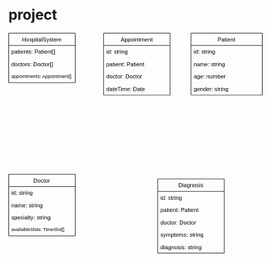 # project
<svg xmlns="http://www.w3.org/2000/svg" xmlns:xlink="http://www.w3.org/1999/xlink" version="1.1" width="535px" viewBox="-0.5 -0.5 535 466" content="&lt;mxfile&gt;&lt;diagram id=&quot;kwXdrZy3Sl8c0MbmtZat&quot; name=&quot;第1頁&quot;&gt;&lt;mxGraphModel dx=&quot;1130&quot; dy=&quot;792&quot; grid=&quot;1&quot; gridSize=&quot;10&quot; guides=&quot;1&quot; tooltips=&quot;1&quot; connect=&quot;1&quot; arrows=&quot;1&quot; fold=&quot;1&quot; page=&quot;1&quot; pageScale=&quot;1&quot; pageWidth=&quot;827&quot; pageHeight=&quot;1169&quot; math=&quot;0&quot; shadow=&quot;0&quot;&gt;&lt;root&gt;&lt;mxCell id=&quot;0&quot;/&gt;&lt;mxCell id=&quot;1&quot; parent=&quot;0&quot;/&gt;&lt;mxCell id=&quot;10&quot; value=&quot;Patient&quot; style=&quot;swimlane;fontStyle=0;childLayout=stackLayout;horizontal=1;startSize=26;fillColor=none;horizontalStack=0;resizeParent=1;resizeParentMax=0;resizeLast=0;collapsible=1;marginBottom=0;&quot; parent=&quot;1&quot; vertex=&quot;1&quot;&gt;&lt;mxGeometry x=&quot;414&quot; y=&quot;54&quot; width=&quot;150&quot; height=&quot;130&quot; as=&quot;geometry&quot;/&gt;&lt;/mxCell&gt;&lt;mxCell id=&quot;11&quot; value=&quot;id: string &quot; style=&quot;text;strokeColor=none;fillColor=none;align=left;verticalAlign=top;spacingLeft=4;spacingRight=4;overflow=hidden;rotatable=0;points=[[0,0.5],[1,0.5]];portConstraint=eastwest;&quot; parent=&quot;10&quot; vertex=&quot;1&quot;&gt;&lt;mxGeometry y=&quot;26&quot; width=&quot;150&quot; height=&quot;26&quot; as=&quot;geometry&quot;/&gt;&lt;/mxCell&gt;&lt;mxCell id=&quot;12&quot; value=&quot;name: string&quot; style=&quot;text;strokeColor=none;fillColor=none;align=left;verticalAlign=top;spacingLeft=4;spacingRight=4;overflow=hidden;rotatable=0;points=[[0,0.5],[1,0.5]];portConstraint=eastwest;&quot; parent=&quot;10&quot; vertex=&quot;1&quot;&gt;&lt;mxGeometry y=&quot;52&quot; width=&quot;150&quot; height=&quot;26&quot; as=&quot;geometry&quot;/&gt;&lt;/mxCell&gt;&lt;mxCell id=&quot;26&quot; value=&quot; age: number &quot; style=&quot;text;strokeColor=none;fillColor=none;align=left;verticalAlign=top;spacingLeft=4;spacingRight=4;overflow=hidden;rotatable=0;points=[[0,0.5],[1,0.5]];portConstraint=eastwest;&quot; parent=&quot;10&quot; vertex=&quot;1&quot;&gt;&lt;mxGeometry y=&quot;78&quot; width=&quot;150&quot; height=&quot;26&quot; as=&quot;geometry&quot;/&gt;&lt;/mxCell&gt;&lt;mxCell id=&quot;27&quot; value=&quot; gender: string &quot; style=&quot;text;strokeColor=none;fillColor=none;align=left;verticalAlign=top;spacingLeft=4;spacingRight=4;overflow=hidden;rotatable=0;points=[[0,0.5],[1,0.5]];portConstraint=eastwest;&quot; parent=&quot;10&quot; vertex=&quot;1&quot;&gt;&lt;mxGeometry y=&quot;104&quot; width=&quot;150&quot; height=&quot;26&quot; as=&quot;geometry&quot;/&gt;&lt;/mxCell&gt;&lt;mxCell id=&quot;14&quot; value=&quot;Appointment  &quot; style=&quot;swimlane;fontStyle=0;childLayout=stackLayout;horizontal=1;startSize=26;fillColor=none;horizontalStack=0;resizeParent=1;resizeParentMax=0;resizeLast=0;collapsible=1;marginBottom=0;&quot; parent=&quot;1&quot; vertex=&quot;1&quot;&gt;&lt;mxGeometry x=&quot;230&quot; y=&quot;54&quot; width=&quot;140&quot; height=&quot;130&quot; as=&quot;geometry&quot;/&gt;&lt;/mxCell&gt;&lt;mxCell id=&quot;15&quot; value=&quot;id: string   &quot; style=&quot;text;strokeColor=none;fillColor=none;align=left;verticalAlign=top;spacingLeft=4;spacingRight=4;overflow=hidden;rotatable=0;points=[[0,0.5],[1,0.5]];portConstraint=eastwest;&quot; parent=&quot;14&quot; vertex=&quot;1&quot;&gt;&lt;mxGeometry y=&quot;26&quot; width=&quot;140&quot; height=&quot;26&quot; as=&quot;geometry&quot;/&gt;&lt;/mxCell&gt;&lt;mxCell id=&quot;16&quot; value=&quot; patient: Patient&quot; style=&quot;text;strokeColor=none;fillColor=none;align=left;verticalAlign=top;spacingLeft=4;spacingRight=4;overflow=hidden;rotatable=0;points=[[0,0.5],[1,0.5]];portConstraint=eastwest;&quot; parent=&quot;14&quot; vertex=&quot;1&quot;&gt;&lt;mxGeometry y=&quot;52&quot; width=&quot;140&quot; height=&quot;26&quot; as=&quot;geometry&quot;/&gt;&lt;/mxCell&gt;&lt;mxCell id=&quot;18&quot; value=&quot;doctor: Doctor&quot; style=&quot;text;strokeColor=none;fillColor=none;align=left;verticalAlign=top;spacingLeft=4;spacingRight=4;overflow=hidden;rotatable=0;points=[[0,0.5],[1,0.5]];portConstraint=eastwest;&quot; parent=&quot;14&quot; vertex=&quot;1&quot;&gt;&lt;mxGeometry y=&quot;78&quot; width=&quot;140&quot; height=&quot;26&quot; as=&quot;geometry&quot;/&gt;&lt;/mxCell&gt;&lt;mxCell id=&quot;19&quot; value=&quot;dateTime: Date&quot; style=&quot;text;strokeColor=none;fillColor=none;align=left;verticalAlign=top;spacingLeft=4;spacingRight=4;overflow=hidden;rotatable=0;points=[[0,0.5],[1,0.5]];portConstraint=eastwest;&quot; parent=&quot;14&quot; vertex=&quot;1&quot;&gt;&lt;mxGeometry y=&quot;104&quot; width=&quot;140&quot; height=&quot;26&quot; as=&quot;geometry&quot;/&gt;&lt;/mxCell&gt;&lt;mxCell id=&quot;32&quot; value=&quot;HospitalSystem &quot; style=&quot;swimlane;fontStyle=0;childLayout=stackLayout;horizontal=1;startSize=26;fillColor=none;horizontalStack=0;resizeParent=1;resizeParentMax=0;resizeLast=0;collapsible=1;marginBottom=0;&quot; parent=&quot;1&quot; vertex=&quot;1&quot;&gt;&lt;mxGeometry x=&quot;30&quot; y=&quot;54&quot; width=&quot;140&quot; height=&quot;104&quot; as=&quot;geometry&quot;/&gt;&lt;/mxCell&gt;&lt;mxCell id=&quot;33&quot; value=&quot;patients: Patient[]&quot; style=&quot;text;strokeColor=none;fillColor=none;align=left;verticalAlign=top;spacingLeft=4;spacingRight=4;overflow=hidden;rotatable=0;points=[[0,0.5],[1,0.5]];portConstraint=eastwest;&quot; parent=&quot;32&quot; vertex=&quot;1&quot;&gt;&lt;mxGeometry y=&quot;26&quot; width=&quot;140&quot; height=&quot;26&quot; as=&quot;geometry&quot;/&gt;&lt;/mxCell&gt;&lt;mxCell id=&quot;34&quot; value=&quot;doctors: Doctor[]&quot; style=&quot;text;strokeColor=none;fillColor=none;align=left;verticalAlign=top;spacingLeft=4;spacingRight=4;overflow=hidden;rotatable=0;points=[[0,0.5],[1,0.5]];portConstraint=eastwest;&quot; parent=&quot;32&quot; vertex=&quot;1&quot;&gt;&lt;mxGeometry y=&quot;52&quot; width=&quot;140&quot; height=&quot;26&quot; as=&quot;geometry&quot;/&gt;&lt;/mxCell&gt;&lt;mxCell id=&quot;35&quot; value=&quot;appointments: Appointment[]&quot; style=&quot;text;strokeColor=none;fillColor=none;align=left;verticalAlign=top;spacingLeft=4;spacingRight=4;overflow=hidden;rotatable=0;points=[[0,0.5],[1,0.5]];portConstraint=eastwest;fontSize=10;&quot; parent=&quot;32&quot; vertex=&quot;1&quot;&gt;&lt;mxGeometry y=&quot;78&quot; width=&quot;140&quot; height=&quot;26&quot; as=&quot;geometry&quot;/&gt;&lt;/mxCell&gt;&lt;mxCell id=&quot;44&quot; value=&quot;  Doctor   &quot; style=&quot;swimlane;fontStyle=0;childLayout=stackLayout;horizontal=1;startSize=26;fillColor=none;horizontalStack=0;resizeParent=1;resizeParentMax=0;resizeLast=0;collapsible=1;marginBottom=0;fontSize=12;&quot; parent=&quot;1&quot; vertex=&quot;1&quot;&gt;&lt;mxGeometry x=&quot;30&quot; y=&quot;350&quot; width=&quot;140&quot; height=&quot;130&quot; as=&quot;geometry&quot;/&gt;&lt;/mxCell&gt;&lt;mxCell id=&quot;45&quot; value=&quot;id: string &quot; style=&quot;text;strokeColor=none;fillColor=none;align=left;verticalAlign=top;spacingLeft=4;spacingRight=4;overflow=hidden;rotatable=0;points=[[0,0.5],[1,0.5]];portConstraint=eastwest;fontSize=12;&quot; parent=&quot;44&quot; vertex=&quot;1&quot;&gt;&lt;mxGeometry y=&quot;26&quot; width=&quot;140&quot; height=&quot;26&quot; as=&quot;geometry&quot;/&gt;&lt;/mxCell&gt;&lt;mxCell id=&quot;46&quot; value=&quot;name: string&quot; style=&quot;text;strokeColor=none;fillColor=none;align=left;verticalAlign=top;spacingLeft=4;spacingRight=4;overflow=hidden;rotatable=0;points=[[0,0.5],[1,0.5]];portConstraint=eastwest;fontSize=12;&quot; parent=&quot;44&quot; vertex=&quot;1&quot;&gt;&lt;mxGeometry y=&quot;52&quot; width=&quot;140&quot; height=&quot;26&quot; as=&quot;geometry&quot;/&gt;&lt;/mxCell&gt;&lt;mxCell id=&quot;47&quot; value=&quot;specialty: string&quot; style=&quot;text;strokeColor=none;fillColor=none;align=left;verticalAlign=top;spacingLeft=4;spacingRight=4;overflow=hidden;rotatable=0;points=[[0,0.5],[1,0.5]];portConstraint=eastwest;fontSize=12;&quot; parent=&quot;44&quot; vertex=&quot;1&quot;&gt;&lt;mxGeometry y=&quot;78&quot; width=&quot;140&quot; height=&quot;26&quot; as=&quot;geometry&quot;/&gt;&lt;/mxCell&gt;&lt;mxCell id=&quot;54&quot; value=&quot;availableSlots: TimeSlot[]&quot; style=&quot;text;strokeColor=none;fillColor=none;align=left;verticalAlign=top;spacingLeft=4;spacingRight=4;overflow=hidden;rotatable=0;points=[[0,0.5],[1,0.5]];portConstraint=eastwest;fontSize=10;&quot; parent=&quot;44&quot; vertex=&quot;1&quot;&gt;&lt;mxGeometry y=&quot;104&quot; width=&quot;140&quot; height=&quot;26&quot; as=&quot;geometry&quot;/&gt;&lt;/mxCell&gt;&lt;mxCell id=&quot;48&quot; value=&quot;Diagnosis  &quot; style=&quot;swimlane;fontStyle=0;childLayout=stackLayout;horizontal=1;startSize=26;fillColor=none;horizontalStack=0;resizeParent=1;resizeParentMax=0;resizeLast=0;collapsible=1;marginBottom=0;fontSize=12;&quot; parent=&quot;1&quot; vertex=&quot;1&quot;&gt;&lt;mxGeometry x=&quot;344&quot; y=&quot;360&quot; width=&quot;140&quot; height=&quot;156&quot; as=&quot;geometry&quot;/&gt;&lt;/mxCell&gt;&lt;mxCell id=&quot;49&quot; value=&quot;id: string &quot; style=&quot;text;strokeColor=none;fillColor=none;align=left;verticalAlign=top;spacingLeft=4;spacingRight=4;overflow=hidden;rotatable=0;points=[[0,0.5],[1,0.5]];portConstraint=eastwest;fontSize=12;&quot; parent=&quot;48&quot; vertex=&quot;1&quot;&gt;&lt;mxGeometry y=&quot;26&quot; width=&quot;140&quot; height=&quot;26&quot; as=&quot;geometry&quot;/&gt;&lt;/mxCell&gt;&lt;mxCell id=&quot;50&quot; value=&quot; patient: Patient&quot; style=&quot;text;strokeColor=none;fillColor=none;align=left;verticalAlign=top;spacingLeft=4;spacingRight=4;overflow=hidden;rotatable=0;points=[[0,0.5],[1,0.5]];portConstraint=eastwest;fontSize=12;&quot; parent=&quot;48&quot; vertex=&quot;1&quot;&gt;&lt;mxGeometry y=&quot;52&quot; width=&quot;140&quot; height=&quot;26&quot; as=&quot;geometry&quot;/&gt;&lt;/mxCell&gt;&lt;mxCell id=&quot;51&quot; value=&quot; doctor: Doctor&quot; style=&quot;text;strokeColor=none;fillColor=none;align=left;verticalAlign=top;spacingLeft=4;spacingRight=4;overflow=hidden;rotatable=0;points=[[0,0.5],[1,0.5]];portConstraint=eastwest;fontSize=12;&quot; parent=&quot;48&quot; vertex=&quot;1&quot;&gt;&lt;mxGeometry y=&quot;78&quot; width=&quot;140&quot; height=&quot;26&quot; as=&quot;geometry&quot;/&gt;&lt;/mxCell&gt;&lt;mxCell id=&quot;52&quot; value=&quot;symptoms: string&quot; style=&quot;text;strokeColor=none;fillColor=none;align=left;verticalAlign=top;spacingLeft=4;spacingRight=4;overflow=hidden;rotatable=0;points=[[0,0.5],[1,0.5]];portConstraint=eastwest;fontSize=12;&quot; parent=&quot;48&quot; vertex=&quot;1&quot;&gt;&lt;mxGeometry y=&quot;104&quot; width=&quot;140&quot; height=&quot;26&quot; as=&quot;geometry&quot;/&gt;&lt;/mxCell&gt;&lt;mxCell id=&quot;53&quot; value=&quot;diagnosis: string&quot; style=&quot;text;strokeColor=none;fillColor=none;align=left;verticalAlign=top;spacingLeft=4;spacingRight=4;overflow=hidden;rotatable=0;points=[[0,0.5],[1,0.5]];portConstraint=eastwest;fontSize=12;&quot; parent=&quot;48&quot; vertex=&quot;1&quot;&gt;&lt;mxGeometry y=&quot;130&quot; width=&quot;140&quot; height=&quot;26&quot; as=&quot;geometry&quot;/&gt;&lt;/mxCell&gt;&lt;/root&gt;&lt;/mxGraphModel&gt;&lt;/diagram&gt;&lt;/mxfile&gt;" onclick="(function(svg){var src=window.event.target||window.event.srcElement;while (src!=null&amp;&amp;src.nodeName.toLowerCase()!='a'){src=src.parentNode;}if(src==null){if(svg.wnd!=null&amp;&amp;!svg.wnd.closed){svg.wnd.focus();}else{var r=function(evt){if(evt.data=='ready'&amp;&amp;evt.source==svg.wnd){svg.wnd.postMessage(decodeURIComponent(svg.getAttribute('content')),'*');window.removeEventListener('message',r);}};window.addEventListener('message',r);svg.wnd=window.open('https://viewer.diagrams.net/?client=1&amp;page=0&amp;edit=_blank');}}})(this);" style="cursor:pointer;max-width:100%;max-height:466px;"><defs><clipPath id="mx-clip-388-31-142-26-0"><rect x="388" y="31" width="142" height="26"/></clipPath><clipPath id="mx-clip-388-57-142-26-0"><rect x="388" y="57" width="142" height="26"/></clipPath><clipPath id="mx-clip-388-83-142-26-0"><rect x="388" y="83" width="142" height="26"/></clipPath><clipPath id="mx-clip-388-109-142-26-0"><rect x="388" y="109" width="142" height="26"/></clipPath><clipPath id="mx-clip-204-31-132-26-0"><rect x="204" y="31" width="132" height="26"/></clipPath><clipPath id="mx-clip-204-57-132-26-0"><rect x="204" y="57" width="132" height="26"/></clipPath><clipPath id="mx-clip-204-83-132-26-0"><rect x="204" y="83" width="132" height="26"/></clipPath><clipPath id="mx-clip-204-109-132-26-0"><rect x="204" y="109" width="132" height="26"/></clipPath><clipPath id="mx-clip-4-31-132-26-0"><rect x="4" y="31" width="132" height="26"/></clipPath><clipPath id="mx-clip-4-57-132-26-0"><rect x="4" y="57" width="132" height="26"/></clipPath><clipPath id="mx-clip-4-83-132-26-0"><rect x="4" y="83" width="132" height="26"/></clipPath><clipPath id="mx-clip-4-327-132-26-0"><rect x="4" y="327" width="132" height="26"/></clipPath><clipPath id="mx-clip-4-353-132-26-0"><rect x="4" y="353" width="132" height="26"/></clipPath><clipPath id="mx-clip-4-379-132-26-0"><rect x="4" y="379" width="132" height="26"/></clipPath><clipPath id="mx-clip-4-405-132-26-0"><rect x="4" y="405" width="132" height="26"/></clipPath><clipPath id="mx-clip-318-337-132-26-0"><rect x="318" y="337" width="132" height="26"/></clipPath><clipPath id="mx-clip-318-363-132-26-0"><rect x="318" y="363" width="132" height="26"/></clipPath><clipPath id="mx-clip-318-389-132-26-0"><rect x="318" y="389" width="132" height="26"/></clipPath><clipPath id="mx-clip-318-415-132-26-0"><rect x="318" y="415" width="132" height="26"/></clipPath><clipPath id="mx-clip-318-441-132-26-0"><rect x="318" y="441" width="132" height="26"/></clipPath></defs><g><path d="M 384 26 L 384 0 L 534 0 L 534 26" fill="none" stroke="rgb(0, 0, 0)" stroke-miterlimit="10" pointer-events="all"/><path d="M 384 26 L 384 130 L 534 130 L 534 26" fill="none" stroke="rgb(0, 0, 0)" stroke-miterlimit="10" pointer-events="none"/><path d="M 384 26 L 534 26" fill="none" stroke="rgb(0, 0, 0)" stroke-miterlimit="10" pointer-events="none"/><g fill="rgb(0, 0, 0)" font-family="Helvetica" pointer-events="none" text-anchor="middle" font-size="12px"><text x="458.5" y="17.5">Patient</text></g><g fill="rgb(0, 0, 0)" font-family="Helvetica" pointer-events="none" clip-path="url(#mx-clip-388-31-142-26-0)" font-size="12px"><text x="389.5" y="43.5">id: string </text></g><g fill="rgb(0, 0, 0)" font-family="Helvetica" pointer-events="none" clip-path="url(#mx-clip-388-57-142-26-0)" font-size="12px"><text x="389.5" y="69.5">name: string</text></g><g fill="rgb(0, 0, 0)" font-family="Helvetica" pointer-events="none" clip-path="url(#mx-clip-388-83-142-26-0)" font-size="12px"><text x="389.5" y="95.5"> age: number </text></g><g fill="rgb(0, 0, 0)" font-family="Helvetica" pointer-events="none" clip-path="url(#mx-clip-388-109-142-26-0)" font-size="12px"><text x="389.5" y="121.5"> gender: string </text></g><path d="M 200 26 L 200 0 L 340 0 L 340 26" fill="none" stroke="rgb(0, 0, 0)" stroke-miterlimit="10" pointer-events="none"/><path d="M 200 26 L 200 130 L 340 130 L 340 26" fill="none" stroke="rgb(0, 0, 0)" stroke-miterlimit="10" pointer-events="none"/><path d="M 200 26 L 340 26" fill="none" stroke="rgb(0, 0, 0)" stroke-miterlimit="10" pointer-events="none"/><g fill="rgb(0, 0, 0)" font-family="Helvetica" pointer-events="none" text-anchor="middle" font-size="12px"><text x="269.5" y="17.5">Appointment  </text></g><g fill="rgb(0, 0, 0)" font-family="Helvetica" pointer-events="none" clip-path="url(#mx-clip-204-31-132-26-0)" font-size="12px"><text x="205.5" y="43.5">id: string   </text></g><g fill="rgb(0, 0, 0)" font-family="Helvetica" pointer-events="none" clip-path="url(#mx-clip-204-57-132-26-0)" font-size="12px"><text x="205.5" y="69.5"> patient: Patient</text></g><g fill="rgb(0, 0, 0)" font-family="Helvetica" pointer-events="none" clip-path="url(#mx-clip-204-83-132-26-0)" font-size="12px"><text x="205.5" y="95.5">doctor: Doctor</text></g><g fill="rgb(0, 0, 0)" font-family="Helvetica" pointer-events="none" clip-path="url(#mx-clip-204-109-132-26-0)" font-size="12px"><text x="205.5" y="121.5">dateTime: Date</text></g><path d="M 0 26 L 0 0 L 140 0 L 140 26" fill="none" stroke="rgb(0, 0, 0)" stroke-miterlimit="10" pointer-events="none"/><path d="M 0 26 L 0 104 L 140 104 L 140 26" fill="none" stroke="rgb(0, 0, 0)" stroke-miterlimit="10" pointer-events="none"/><path d="M 0 26 L 140 26" fill="none" stroke="rgb(0, 0, 0)" stroke-miterlimit="10" pointer-events="none"/><g fill="rgb(0, 0, 0)" font-family="Helvetica" pointer-events="none" text-anchor="middle" font-size="12px"><text x="69.5" y="17.5">HospitalSystem </text></g><g fill="rgb(0, 0, 0)" font-family="Helvetica" pointer-events="none" clip-path="url(#mx-clip-4-31-132-26-0)" font-size="12px"><text x="5.5" y="43.5">patients: Patient[]</text></g><g fill="rgb(0, 0, 0)" font-family="Helvetica" pointer-events="none" clip-path="url(#mx-clip-4-57-132-26-0)" font-size="12px"><text x="5.5" y="69.5">doctors: Doctor[]</text></g><g fill="rgb(0, 0, 0)" font-family="Helvetica" pointer-events="none" clip-path="url(#mx-clip-4-83-132-26-0)" font-size="10px"><text x="5.5" y="93.5">appointments: Appointment[]</text></g><path d="M 0 322 L 0 296 L 140 296 L 140 322" fill="none" stroke="rgb(0, 0, 0)" stroke-miterlimit="10" pointer-events="none"/><path d="M 0 322 L 0 426 L 140 426 L 140 322" fill="none" stroke="rgb(0, 0, 0)" stroke-miterlimit="10" pointer-events="none"/><path d="M 0 322 L 140 322" fill="none" stroke="rgb(0, 0, 0)" stroke-miterlimit="10" pointer-events="none"/><g fill="rgb(0, 0, 0)" font-family="Helvetica" pointer-events="none" text-anchor="middle" font-size="12px"><text x="69.5" y="313.5">  Doctor   </text></g><g fill="rgb(0, 0, 0)" font-family="Helvetica" pointer-events="none" clip-path="url(#mx-clip-4-327-132-26-0)" font-size="12px"><text x="5.5" y="339.5">id: string </text></g><g fill="rgb(0, 0, 0)" font-family="Helvetica" pointer-events="none" clip-path="url(#mx-clip-4-353-132-26-0)" font-size="12px"><text x="5.5" y="365.5">name: string</text></g><g fill="rgb(0, 0, 0)" font-family="Helvetica" pointer-events="none" clip-path="url(#mx-clip-4-379-132-26-0)" font-size="12px"><text x="5.5" y="391.5">specialty: string</text></g><g fill="rgb(0, 0, 0)" font-family="Helvetica" pointer-events="none" clip-path="url(#mx-clip-4-405-132-26-0)" font-size="10px"><text x="5.5" y="415.5">availableSlots: TimeSlot[]</text></g><path d="M 314 332 L 314 306 L 454 306 L 454 332" fill="none" stroke="rgb(0, 0, 0)" stroke-miterlimit="10" pointer-events="none"/><path d="M 314 332 L 314 462 L 454 462 L 454 332" fill="none" stroke="rgb(0, 0, 0)" stroke-miterlimit="10" pointer-events="none"/><path d="M 314 332 L 454 332" fill="none" stroke="rgb(0, 0, 0)" stroke-miterlimit="10" pointer-events="none"/><g fill="rgb(0, 0, 0)" font-family="Helvetica" pointer-events="none" text-anchor="middle" font-size="12px"><text x="383.5" y="323.5">Diagnosis  </text></g><g fill="rgb(0, 0, 0)" font-family="Helvetica" pointer-events="none" clip-path="url(#mx-clip-318-337-132-26-0)" font-size="12px"><text x="319.5" y="349.5">id: string </text></g><g fill="rgb(0, 0, 0)" font-family="Helvetica" pointer-events="none" clip-path="url(#mx-clip-318-363-132-26-0)" font-size="12px"><text x="319.5" y="375.5"> patient: Patient</text></g><g fill="rgb(0, 0, 0)" font-family="Helvetica" pointer-events="none" clip-path="url(#mx-clip-318-389-132-26-0)" font-size="12px"><text x="319.5" y="401.5"> doctor: Doctor</text></g><g fill="rgb(0, 0, 0)" font-family="Helvetica" pointer-events="none" clip-path="url(#mx-clip-318-415-132-26-0)" font-size="12px"><text x="319.5" y="427.5">symptoms: string</text></g><g fill="rgb(0, 0, 0)" font-family="Helvetica" pointer-events="none" clip-path="url(#mx-clip-318-441-132-26-0)" font-size="12px"><text x="319.5" y="453.5">diagnosis: string</text></g></g></svg>







